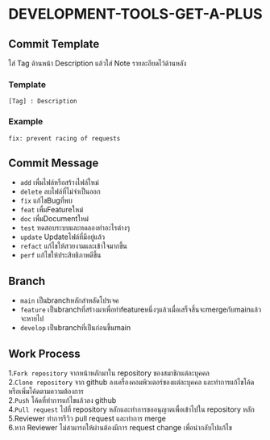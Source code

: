 # DEVELOPMENT-TOOLS-GET-A-PLUS

## Commit Template
  
  ใส่ Tag ด้านหน้า Description แล้วใส่ Note รายละอียดไว้ด้านหลัง 
  
  ### Template
    
    [Tag] : Description
    
  ### Example
    
    fix: prevent racing of requests
    
## Commit Message
* `add` เพื่มไฟล์หรือสร้างไฟล์ใหม่
* `delete` ลบไฟล์ที่ไม่จำเป็นออก
* `fix` แก้ไขBugที่พบ
* `feat` เพื่มFeatureใหม่
* `doc` เพื่มDocumentใหม่
* `test` ทดสอบระบบและทดลองทำอะไรต่างๆ
* `update` Updateไฟล์ที่มีอยู่แล้ว
* `refact` แก้ไขให้สวยงามและเข้าใจมากขึ้น
* `perf` เเก้ไขให้ประสิทธิภาพดีขึ้น

## Branch
* `main` เป็นbranchหลักสำหลัดโปรเจค
* `feature` เป็นbranchที่สร้างมาเพื่อทำfeatureหนึ่งๆแล้วเมื่อเสร็จสิ้นจะmergeกับmainแล้วจะหายไป
* `develop` เป็นbranchที่เป็นก่อนขึ้นmain

## Work Process
1.`Fork repository` จากหน้าหลักมาใน repository ของสมาชิกแต่ละบุคคล  
2.`Clone repository` จาก github ลงเครื่องคอมพิวเตอร์ของแต่ละบุคคล และทำการแก้ไขโค้ดหรือเพิ่มโค้ดตามความต้องการ  
2.`Push` โค้ดที่ทำการแก้ไขแล้วลง github  
4.`Pull request` ไปที่ repository หลักและทำการขออนุญาตเพื่อเข้าไปใน repository หลัก  
5.Reviewer ทำการรีวิว pull request และทำการ merge   
6.หาก Reviewer ไม่สามารถให้ผ่านต้องมีการ request change เพื่อนำกลับไปแก้ไข  
